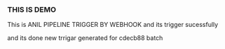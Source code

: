 ### THIS IS DEMO

This is ANIL
PIPELINE TRIGGER BY WEBHOOK
and its trigger sucessfully

and its done
new trrigar generated for cdecb88 batch
